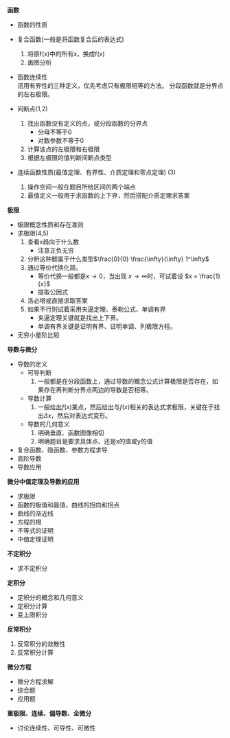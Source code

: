 **函数**  
- 函数的性质  
- 复合函数(一般是将函数复合后的表达式)  
  1. 将原f(x)中的所有x，换成f(x)
  2. 画图分析
- 函数连续性  
活用有界性的三种定义，优先考虑只有极限相等的方法。
分段函数就是分界点的左右极限。
- 间断点(1,2)  
  1. 找出函数没有定义的点，或分段函数的分界点  
     - 分母不等于0
     - 对数参数不等于0
  2. 计算该点的左极限和右极限
  3. 根据左极限的值判断间断点类型 


- 连续函数性质(最值定理、有界性、介质定理和零点定理) (3)  
    1. 操作空间一般在题目所给区间的两个端点
    2. 最值定义一般用于求函数的上下界，然后搭配介质定理求答案


**极限**  
- 极限概念性质和存在准则
- 求极限(4,5)   
    1. 查看x趋向于什么数
        - 注意正负无穷
    2. 分析这种题属于什么类型$\frac{0}{0} \frac{\infty}{\infty} 1^\infty$
    3. 通过等价代换化简。
       - 等价代换一般都是$x \rightarrow 0$，当出现 $x\rightarrow\infty$时，可试着设 $x = \frac{1}{x}$ 
       - 提取公因式
    4. 洛必塔或直接求取答案
    5. 如果不行则试着采用夹逼定理、泰勒公式、单调有界  
        - 夹逼定理关键就是找出上下界。 
        - 单调有界关键是证明有界、证明单调、列极限方程。 
- 无穷小量阶比较 


**导数与微分**  
- 导数的定义  
    - 可导判断  
      1. 一般都是在分段函数上，通过导数的概念公式计算极限是否存在，如果存在再判断分界点两边的导数是否相等。
    - 导数计算  
      1.  一般给出$f(x)$某点，然后给出与$f(x)$相关的表达式求极限，关键在于找出$\Delta x$，然后对表达式变形。
    - 导数的几何意义  
      1.  明确垂直、函数图像相切
      2.  明确题目是要求具体点、还是x的值或y的值
- 复合函数、隐函数、参数方程求导
- 高阶导数
- 导数应用


**微分中值定理及导数的应用**  
- 求极限
- 函数的极值和最值，曲线的拐向和拐点
- 曲线的渐近线
- 方程的根
- 不等式的证明
- 中值定理证明

**不定积分**  
- 求不定积分

**定积分**  
- 定积分的概念和几何意义
- 定积分计算
- 变上限积分

**反常积分**  
1. 反常积分的敛散性
2. 反常积分计算


**微分方程**  
- 微分方程求解
- 综合题
- 应用题

**重极限、连续、偏导数、全微分**  
- 讨论连续性、可导性、可微性